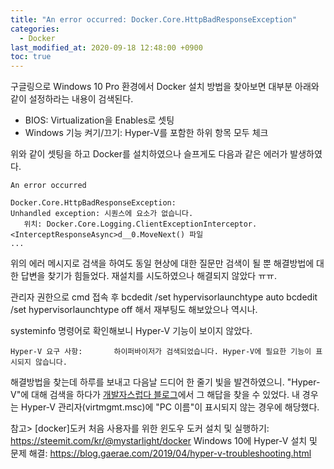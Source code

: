 ```yaml
---
title: "An error occurred: Docker.Core.HttpBadResponseException"
categories:
  - Docker
last_modified_at: 2020-09-18 12:48:00 +0900
toc: true
---
```

구글링으로 Windows 10 Pro 환경에서 Docker 설치 방법을 찾아보면 대부분 아래와 같이 설정하라는 내용이 검색된다.
- BIOS: Virtualization을 Enables로 셋팅
- Windows 기능 켜기/끄기: Hyper-V를 포함한 하위 항목 모두 체크

위와 같이 셋팅을 하고 Docker를 설치하였으나 슬프게도 다음과 같은 에러가 발생하였다.
```
An error occurred

Docker.Core.HttpBadResponseException:
Unhandled exception: 시퀀스에 요소가 없습니다.
   위치: Docker.Core.Logging.ClientExceptionInterceptor.<InterceptResponseAsync>d__0.MoveNext() 파일
...
```

위의 에러 메시지로 검색을 하여도 동일 현상에 대한 질문만 검색이 될 뿐 해결방법에 대한 답변을 찾기가 힘들었다.
재설치를 시도하였으나 해결되지 않았다 ㅠㅠ.

관리자 권한으로 cmd 접속 후
bcdedit /set hypervisorlaunchtype auto
bcdedit /set hypervisorlaunchtype off
해서 재부팅도 해보았으나 역시나.

systeminfo 명령어로 확인해보니 Hyper-V 기능이 보이지 않았다.
```
Hyper-V 요구 사항:       하이퍼바이저가 검색되었습니다. Hyper-V에 필요한 기능이 표시되지 않습니다.
```

해결방법을 찾는데 하루를 보내고 다음날 드디어 한 줄기 빛을 발견하였으니.
"Hyper-V"에 대해 검색을 하다가 [개발자스럽다 블로그](https://blog.gaerae.com/2019/04/hyper-v-troubleshooting.html)에서 그 해답을 찾을 수 있었다.
내 경우는 Hyper-V 관리자(virtmgmt.msc)에 "PC 이름"이 표시되지 않는 경우에 해당했다.


참고>
[docker]도커 처음 사용자를 위한 윈도우 도커 설치 및 실행하기: <https://steemit.com/kr/@mystarlight/docker>
Windows 10에 Hyper-V 설치 및 문제 해결: <https://blog.gaerae.com/2019/04/hyper-v-troubleshooting.html>
